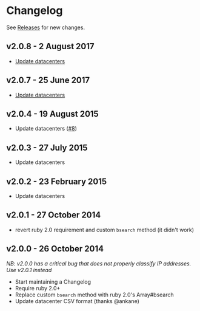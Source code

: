 # Changelog

See [Releases](https://github.com/kickstarter/ipcat-ruby/releases) for new
changes.

## v2.0.8 - 2 August 2017

- [Update datacenters](https://github.com/kickstarter/ipcat-ruby/pull/19)

## v2.0.7 - 25 June 2017

- [Update datacenters](https://github.com/kickstarter/ipcat-ruby/pull/18)

## v2.0.4 - 19 August 2015

- Update datacenters ([#8](https://github.com/kickstarter/ipcat-ruby/pull/8))

## v2.0.3 - 27 July 2015

- Update datacenters

## v2.0.2 - 23 February 2015

- Update datacenters

## v2.0.1 - 27 October 2014

 - revert ruby 2.0 requirement and custom `bsearch` method (it didn't work)

## v2.0.0 - 26 October 2014
  *NB: v2.0.0 has a critical bug that does not properly classify IP addresses. Use v2.0.1 instead*

 - Start maintaining a Changelog
 - Require ruby 2.0+
 - Replace custom `bsearch` method with ruby 2.0's Array#bsearch
 - Update datacenter CSV format (thanks @ankane)
